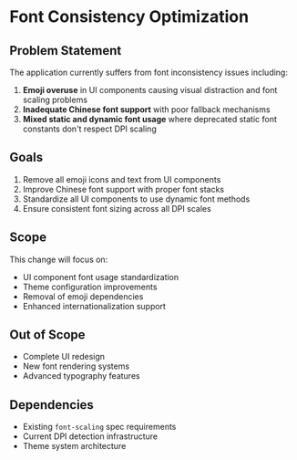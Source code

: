 # Font Consistency Optimization

## Problem Statement
The application currently suffers from font inconsistency issues including:
1. **Emoji overuse** in UI components causing visual distraction and font scaling problems
2. **Inadequate Chinese font support** with poor fallback mechanisms
3. **Mixed static and dynamic font usage** where deprecated static font constants don't respect DPI scaling

## Goals
1. Remove all emoji icons and text from UI components
2. Improve Chinese font support with proper font stacks
3. Standardize all UI components to use dynamic font methods
4. Ensure consistent font sizing across all DPI scales

## Scope
This change will focus on:
- UI component font usage standardization
- Theme configuration improvements
- Removal of emoji dependencies
- Enhanced internationalization support

## Out of Scope
- Complete UI redesign
- New font rendering systems
- Advanced typography features

## Dependencies
- Existing `font-scaling` spec requirements
- Current DPI detection infrastructure
- Theme system architecture